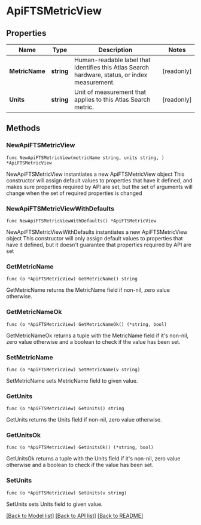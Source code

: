 # ApiFTSMetricView

## Properties

Name | Type | Description | Notes
------------ | ------------- | ------------- | -------------
**MetricName** | **string** | Human-readable label that identifies this Atlas Search hardware, status, or index measurement. | [readonly] 
**Units** | **string** | Unit of measurement that applies to this Atlas Search metric. | [readonly] 

## Methods

### NewApiFTSMetricView

`func NewApiFTSMetricView(metricName string, units string, ) *ApiFTSMetricView`

NewApiFTSMetricView instantiates a new ApiFTSMetricView object
This constructor will assign default values to properties that have it defined,
and makes sure properties required by API are set, but the set of arguments
will change when the set of required properties is changed

### NewApiFTSMetricViewWithDefaults

`func NewApiFTSMetricViewWithDefaults() *ApiFTSMetricView`

NewApiFTSMetricViewWithDefaults instantiates a new ApiFTSMetricView object
This constructor will only assign default values to properties that have it defined,
but it doesn't guarantee that properties required by API are set

### GetMetricName

`func (o *ApiFTSMetricView) GetMetricName() string`

GetMetricName returns the MetricName field if non-nil, zero value otherwise.

### GetMetricNameOk

`func (o *ApiFTSMetricView) GetMetricNameOk() (*string, bool)`

GetMetricNameOk returns a tuple with the MetricName field if it's non-nil, zero value otherwise
and a boolean to check if the value has been set.

### SetMetricName

`func (o *ApiFTSMetricView) SetMetricName(v string)`

SetMetricName sets MetricName field to given value.


### GetUnits

`func (o *ApiFTSMetricView) GetUnits() string`

GetUnits returns the Units field if non-nil, zero value otherwise.

### GetUnitsOk

`func (o *ApiFTSMetricView) GetUnitsOk() (*string, bool)`

GetUnitsOk returns a tuple with the Units field if it's non-nil, zero value otherwise
and a boolean to check if the value has been set.

### SetUnits

`func (o *ApiFTSMetricView) SetUnits(v string)`

SetUnits sets Units field to given value.



[[Back to Model list]](../README.md#documentation-for-models) [[Back to API list]](../README.md#documentation-for-api-endpoints) [[Back to README]](../README.md)


